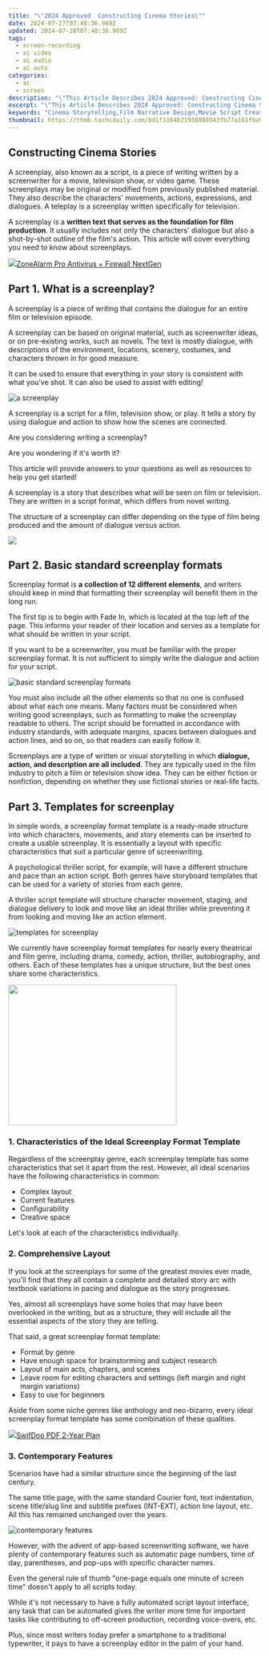 ```yaml
---
title: "\"2024 Approved  Constructing Cinema Stories\""
date: 2024-07-27T07:48:36.989Z
updated: 2024-07-28T07:48:36.989Z
tags: 
  - screen-recording
  - ai video
  - ai audio
  - ai auto
categories: 
  - ai
  - screen
description: "\"This Article Describes 2024 Approved: Constructing Cinema Stories\""
excerpt: "\"This Article Describes 2024 Approved: Constructing Cinema Stories\""
keywords: "Cinema Storytelling,Film Narrative Design,Movie Script Creation,Screenplay Writing Tips,Cinematic Plot Crafting,Audiovisual Story Development,Director's Vision Building"
thumbnail: https://thmb.techidaily.com/bd1f3164b21938808543fb77a181f9a976b01572cf9b49cfe1852edc61f82d53.jpg
---
```


## Constructing Cinema Stories

A screenplay, also known as a script, is a piece of writing written by a screenwriter for a movie, television show, or video game. These screenplays may be original or modified from previously published material. They also describe the characters' movements, actions, expressions, and dialogues. A teleplay is a screenplay written specifically for television.

A screenplay is a **written text that serves as the foundation for film production**. It usually includes not only the characters' dialogue but also a shot-by-shot outline of the film's action. This article will cover everything you need to know about screenplays.

<!-- affiliate ads begin -->
<a href="https://estore.zonealarm.com/order/checkout.php?PRODS=38658749&QTY=1&AFFILIATE=108875&CART=1"><img src="https://sc1.checkpoint.com/sc1/za/images/boxes/pa_500.png" border="0">ZoneAlarm Pro Antivirus + Firewall NextGen</a>
<!-- affiliate ads end -->
## Part 1\. What is a screenplay?

A screenplay is a piece of writing that contains the dialogue for an entire film or television episode.

A screenplay can be based on original material, such as screenwriter ideas, or on pre-existing works, such as novels. The text is mostly dialogue, with descriptions of the environment, locations, scenery, costumes, and characters thrown in for good measure.

It can be used to ensure that everything in your story is consistent with what you've shot. It can also be used to assist with editing!

![a screenplay](https://images.wondershare.com/filmora/article-images/2022/08/what-is-screenplay-1.jpg)

A screenplay is a script for a film, television show, or play. It tells a story by using dialogue and action to show how the scenes are connected.

Are you considering writing a screenplay?

Are you wondering if it's worth it?

This article will provide answers to your questions as well as resources to help you get started!

A screenplay is a story that describes what will be seen on film or television. They are written in a script format, which differs from novel writing.

The structure of a screenplay can differ depending on the type of film being produced and the amount of dialogue versus action.

<!-- affiliate ads begin -->
<a href="https://shop.mondly.com/affiliate.php?ACCOUNT=ATISTUDI&AFFILIATE=108875&PATH=https%3A%2F%2Fwww.mondly.com%3FAFFILIATE%3D108875%26RESOURCE%3D%2BBusiness%2B970x90%2B"><img src="https://secure.avangate.com/images/merchant/69c418c33ec2e1a4267fa9bb77fa1428/business-970x90.gif" border="0"></a>
<!-- affiliate ads end -->
## Part 2\. Basic standard screenplay formats

Screenplay format is **a collection of 12 different elements**, and writers should keep in mind that formatting their screenplay will benefit them in the long run.

The first tip is to begin with Fade In, which is located at the top left of the page. This informs your reader of their location and serves as a template for what should be written in your script.

If you want to be a screenwriter, you must be familiar with the proper screenplay format. It is not sufficient to simply write the dialogue and action for your script.

![basic standard screenplay formats](https://images.wondershare.com/filmora/article-images/2022/08/what-is-screenplay-2.jpg)

You must also include all the other elements so that no one is confused about what each one means. Many factors must be considered when writing good screenplays, such as formatting to make the screenplay readable to others. The script should be formatted in accordance with industry standards, with adequate margins, spaces between dialogues and action lines, and so on, so that readers can easily follow it.

Screenplays are a type of written or visual storytelling in which **dialogue, action, and description are all included**. They are typically used in the film industry to pitch a film or television show idea. They can be either fiction or nonfiction, depending on whether they use fictional stories or real-life facts.

## Part 3\. Templates for screenplay

In simple words, a screenplay format template is a ready-made structure into which characters, movements, and story elements can be inserted to create a usable screenplay. It is essentially a layout with specific characteristics that suit a particular genre of screenwriting.

A psychological thriller script, for example, will have a different structure and pace than an action script. Both genres have storyboard templates that can be used for a variety of stories from each genre.

A thriller script template will structure character movement, staging, and dialogue delivery to look and move like an ideal thriller while preventing it from looking and moving like an action element.

![templates for screenplay](https://images.wondershare.com/filmora/article-images/2022/08/what-is-screenplay-3.jpg)

We currently have screenplay format templates for nearly every theatrical and film genre, including drama, comedy, action, thriller, autobiography, and others. Each of these templates has a unique structure, but the best ones share some characteristics.

<!-- affiliate ads begin -->
<a href="https://aligracehair.sjv.io/c/5597632/2087264/19272" target="_top" id="2087264"><img src="//a.impactradius-go.com/display-ad/19272-2087264" border="0" alt="" width="336" height="280"/></a><img height="0" width="0" src="https://imp.pxf.io/i/5597632/2087264/19272" style="position:absolute;visibility:hidden;" border="0" />
<!-- affiliate ads end -->
### 1\. Characteristics of the Ideal Screenplay Format Template

Regardless of the screenplay genre, each screenplay template has some characteristics that set it apart from the rest. However, all ideal scenarios have the following characteristics in common:

* Complex layout
* Current features
* Configurability
* Creative space

Let's look at each of the characteristics individually.

### 2\. Comprehensive Layout

If you look at the screenplays for some of the greatest movies ever made, you'll find that they all contain a complete and detailed story arc with textbook variations in pacing and dialogue as the story progresses.

Yes, almost all screenplays have some holes that may have been overlooked in the writing, but as a structure, they will include all the essential aspects of the story they are telling.

That said, a great screenplay format template:

* Format by genre
* Have enough space for brainstorming and subject research
* Layout of main acts, chapters, and scenes
* Leave room for editing characters and settings (left margin and right margin variations)
* Easy to use for beginners

Aside from some niche genres like anthology and neo-bizarro, every ideal screenplay format template has some combination of these qualities.

<!-- affiliate ads begin -->
<a href="https://purchase.swifdoo.com/order/checkout.php?PRODS=40002580&QTY=1&AFFILIATE=108875&CART=1"><img src="https://secure.avangate.com/images/merchant/8b932759a5a04ddb34bf79e3f9072e4b/products/3_Product%20box%20white-1024x1024.png" border="0">SwifDoo PDF 2-Year Plan</a>
<!-- affiliate ads end -->
### 3\. Contemporary Features

Scenarios have had a similar structure since the beginning of the last century.

The same title page, with the same standard Courier font, text indentation, scene title/slug line and subtitle prefixes (INT-EXT), action line layout, etc. All this has remained unchanged over the years.

![contemporary features](https://images.wondershare.com/filmora/article-images/2022/08/what-is-screenplay-4.jpg)

However, with the advent of app-based screenwriting software, we have plenty of contemporary features such as automatic page numbers, time of day, parentheses, and pop-ups with specific character names.

Even the general rule of thumb "one-page equals one minute of screen time" doesn't apply to all scripts today.

While it's not necessary to have a fully automated script layout interface, any task that can be automated gives the writer more time for important tasks like contributing to off-screen production, recording voice-overs, etc.

Plus, since most writers today prefer a smartphone to a traditional typewriter, it pays to have a screenplay editor in the palm of your hand.

<!-- affiliate ads begin -->
<span id="1793213">
					<video width="1080" height="1620" style="cursor:pointer"
           poster="//a.impactradius-go.com/display-clicktoplayimage/1793213.jpeg"
           onclick="if(!this.playClicked){this.play();this.setAttribute('controls',true);this.playClicked=true;}">
	   <source src="//a.impactradius-go.com/display-ad/19135-1793213">
	   <img src="//a.impactradius-go.com/display-clicktoplayimage/1793213.jpeg" style="border: none; height: 100%; width: 100%; object-fit: contain">
	</video>
	<div style="width:1080px;text-align:center"><a href="javascript:window.open(decodeURIComponent('https%3A%2F%2Ftinyland.pxf.io%2Fc%2F5597632%2F1793213%2F19135'), '_blank');void(0);">Click here</a></div>
</span>
<img height="0" width="0" src="https://imp.pxf.io/i/5597632/1793213/19135" style="position:absolute;visibility:hidden;" border="0" />
<!-- affiliate ads end -->
### 4\. Configurability

Rigid script formatting risks making your story look and sound like all the stories that have used it in the past.

The same events, the same character archetypes, the same moves and submissions, and the same build-ups can quickly become boring.

The best storyboard templates have a structure that is created with the genre of the story in mind but gives the writer room to play around with their characters, setting, etc.

For example, when I'm writing a character who's learning to write a book, I'd like to show her picking up references from nature and various other creative genres and coming back to change her style—not just research from the works of other writers.

Taking an unconventional approach to character development can seem counterproductive and time-consuming. However, a good script draft will allow the writer to do this without making the script unbalanced.

<!-- affiliate ads begin -->
<a href="https://store.iobit.com/order/checkout.php?PRODS=4596923&QTY=1&AFFILIATE=108875&CART=1"><img src="https://secure.avangate.com/images/merchant/184260348236f9554fe9375772ff966e/ascscan_468X60.png" border="0"></a>
<!-- affiliate ads end -->
### 5\. Creative Space

Stiffness is a very common factor in most traditional screenplay formats.

A certain rigidity is good because it keeps the story structured and prevents writers from focusing too deeply on one aspect and neglecting the rest.

However, script templates should not be too restrictive in terms of creative freedom for the writer.

For example, an ideal screenwriting template should allow one character out of several to experience a different phase of character development than the others at any point in the plot.

![creative space](https://images.wondershare.com/filmora/article-images/2022/08/what-is-screenplay-5.jpg)

This prevents all characters from looking and sounding like they were cast from a similar mold and have no unique development of their own.

In addition, the best templates should allow screenwriters to adjust their plot development to write for feature films as well as series.

Common fictional tropes have already been adopted by thousands of screenwriters around the world. The job of a perfect template is to give you enough creative space to create a unique story from a traditional genre.

## Part 4\. Make your own screenplay by using Filmora

After you have chosen what template is more appropriate for your needs, you will have to start writing your script. Here is a step-to-step guide to help you.

(产品推荐)

[Wondershare Filmora](https://tools.techidaily.com/wondershare/filmora/download/) is video editing software that allows users to create amazing videos quickly and easily by utilizing a variety of powerful editing tools. It has a delightfully simple design that allows anyone to become a great video editor. Filters, animated elements, and other video effects or unique features are also available.

<!-- affiliate ads begin -->
<a href="https://coinrule.sjv.io/c/5597632/1958379/18409" target="_top" id="1958379"><img src="//a.impactradius-go.com/display-ad/18409-1958379" border="0" alt="" width="856" height="508"/></a><img height="0" width="0" src="https://imp.pxf.io/i/5597632/1958379/18409" style="position:absolute;visibility:hidden;" border="0" />
<!-- affiliate ads end -->
### Conclusion

The article has provided the most information about screenplays and how to write one. Not only that, but we'll also talk about video editing software. We hope that after reading and learning from this source, you will be able to write a better screenplay.

[Free Download](https://tools.techidaily.com/wondershare/filmora/download/) For Win 7 or later(64-bit)

[Free Download](https://tools.techidaily.com/wondershare/filmora/download/) For macOS 10.14 or later

</article

[Free Download](https://tools.techidaily.com/wondershare/filmora/download/) For macOS 10.14 or later

<ins class="adsbygoogle"
     style="display:block"
     data-ad-format="autorelaxed"
     data-ad-client="ca-pub-7571918770474297"
     data-ad-slot="1223367746"></ins>

<ins class="adsbygoogle"
     style="display:block"
     data-ad-format="autorelaxed"
     data-ad-client="ca-pub-7571918770474297"
     data-ad-slot="1223367746"></ins>



<ins class="adsbygoogle"
     style="display:block"
     data-ad-client="ca-pub-7571918770474297"
     data-ad-slot="8358498916"
     data-ad-format="auto"
     data-full-width-responsive="true"></ins>





<span class="atpl-alsoreadstyle">Also read:</span>
<div><ul>
<li><a href="https://extra-tips.techidaily.com/new-21-edition-synopsis-unraveling-the-future-of-online-betting-with-vegas-pro/"><u>[New] '21 Edition Synopsis – Unraveling the Future of Online Betting with Vegas Pro</u></a></li>
<li><a href="https://extra-tips.techidaily.com/new-boost-video-velocity-top-android-helpers/"><u>[New] Boost Video Velocity - Top Android Helpers</u></a></li>
<li><a href="https://extra-tips.techidaily.com/new-bring-out-the-splendor-in-your-iphone-reflections/"><u>[New] Bring Out the Splendor in Your iPhone Reflections</u></a></li>
<li><a href="https://extra-tips.techidaily.com/new-chuckle-away-with-premium-complimentary-meme-templates/"><u>[New] Chuckle Away with Premium Complimentary Meme Templates</u></a></li>
<li><a href="https://screen-capture.techidaily.com/new-in-2024-affordable-choices-best-laptops-for-gamers-on-a-dime/"><u>[New] In 2024, Affordable Choices  Best Laptops for Gamers on a Dime</u></a></li>
<li><a href="https://instagram-clips.techidaily.com/new-in-2024-mastering-instagrams-per-video-restrictions/"><u>[New] In 2024, Mastering Instagram's Per-Video Restrictions</u></a></li>
<li><a href="https://extra-tips.techidaily.com/new-oculus-rift-htc-vive-and-ps-vr-which-is-the-best-for-gaming/"><u>[New] Oculus Rift, HTC Vive, and PS VR  Which Is the Best for Gaming?</u></a></li>
<li><a href="https://video-capture.techidaily.com/updated-2024-approved-efficient-movie-file-management-in-windows-11-six-approaches/"><u>[Updated] 2024 Approved  Efficient Movie File Management in Windows 11  Six Approaches</u></a></li>
<li><a href="https://video-screen-grab.techidaily.com/updated-simplify-screen-capture-the-6-key-steps-to-successfully-streaming-netflix-on-macos/"><u>[Updated] Simplify Screen Capture  The 6 Key Steps to Successfully Streaming Netflix on macOS</u></a></li>
<li><a href="https://on-screen-recording.techidaily.com/updated-swift-simplified-steps-mastering-iphone-screen-recordings/"><u>[Updated] Swift, Simplified Steps  Mastering Iphone Screen Recordings</u></a></li>
<li><a href="https://facebook-video-share.techidaily.com/updated-unleashing-the-potential-of-youtube-live-in-depth-insights-into-wirecast-streaming/"><u>[Updated] Unleashing the Potential of YouTube Live  In-Depth Insights Into WireCast Streaming</u></a></li>
<li><a href="https://extra-tips.techidaily.com/2024-approved-a-practical-approach-to-zoom-meetings/"><u>2024 Approved  A Practical Approach to Zoom Meetings</u></a></li>
<li><a href="https://extra-tips.techidaily.com/2024-approved-all-star-software-selecting-best-bdr-players-for-pcmac/"><u>2024 Approved  All-Star Software  Selecting Best BDR Players for PC/Mac</u></a></li>
<li><a href="https://extra-skills.techidaily.com/2024-approved-record-holders-the-epitome-of-reddit-engagement-10-threads/"><u>2024 Approved  Record Holders  The Epitome of Reddit Engagement (10 Threads)</u></a></li>
<li><a href="https://extra-tips.techidaily.com/a-beginners-guide-to-blending-images-crafting-videographics-in-pixiz-for-2024/"><u>A Beginner's Guide to Blending Images, Crafting Videographics in Pixiz for 2024</u></a></li>
<li><a href="https://extra-tips.techidaily.com/action-camera-faceoff-whos-winning-in-gopro-vs-yi-4k-battle-in-2024/"><u>Action Camera Faceoff  Who's Winning in GoPro Vs. Yi 4K Battle, In 2024</u></a></li>
<li><a href="https://bypass-frp.techidaily.com/addrom-bypass-an-android-tool-to-unlock-frp-lock-screen-for-your-infinix-hot-40-pro-by-drfone-android/"><u>AddROM Bypass An Android Tool to Unlock FRP Lock Screen For your Infinix Hot 40 Pro</u></a></li>
<li><a href="https://extra-resources.techidaily.com/aerial-titans-clash-dji-and-gopros-quest/"><u>Aerial Titans Clash  DJI and GoPro's Quest</u></a></li>
<li><a href="https://extra-tips.techidaily.com/app-analysis-vll-perspective-for-2024/"><u>App Analysis  VLL Perspective for 2024</u></a></li>
<li><a href="https://instagram-video-files.techidaily.com/building-personalized-instagram-feed-outlines-for-2024/"><u>Building Personalized Instagram Feed Outlines for 2024</u></a></li>
<li><a href="https://youtube-clips.techidaily.com/connoisseurs-melding-visionary-sounds-and-frames-for-2024/"><u>Connoisseurs Melding Visionary Sounds & Frames for 2024</u></a></li>
<li><a href="https://extra-tips.techidaily.com/diving-into-google-photos-the-beginners-manual/"><u>Diving Into Google Photos  The Beginner’s Manual</u></a></li>
<li><a href="https://extra-tips.techidaily.com/drawdeck-master-review-and-teaching-companion-2024/"><u>DrawDeck Master Review & Teaching Companion 2024</u></a></li>
<li><a href="https://extra-tips.techidaily.com/easily-convert-twitter-video-tweets-into-audible-formats/"><u>Easily Convert Twitter Video Tweets Into Audible Formats</u></a></li>
<li><a href="https://youtube-video-recordings.techidaily.com/enhancing-viewer-engagement-with-smart-end-screen-techniques-for-2024/"><u>Enhancing Viewer Engagement with Smart End Screen Techniques for 2024</u></a></li>
<li><a href="https://extra-tips.techidaily.com/excellence-in-flight-choosing-superior-drone-motor-technology/"><u>Excellence in Flight  Choosing Superior Drone Motor Technology</u></a></li>
<li><a href="https://extra-tips.techidaily.com/from-drafts-to-masterpieces-top-10-essential-graphic-design-tools/"><u>From Drafts to Masterpieces  Top 10 Essential Graphic Design Tools</u></a></li>
<li><a href="https://extra-tips.techidaily.com/gameplay-gimmicks-voice-variations-in-free-fire/"><u>Gameplay Gimmicks  Voice Variations in Free Fire</u></a></li>
<li><a href="https://extra-tips.techidaily.com/how-to-use-vlc-as-converter-to-convert-mp4-and-other-formats/"><u>How to Use VLC as Converter to Convert Mp4 and Other Formats</u></a></li>
<li><a href="https://bypass-frp.techidaily.com/in-2024-a-step-by-step-guide-on-using-adb-and-fastboot-to-remove-frp-lock-from-your-realme-narzo-n53-by-drfone-android/"><u>In 2024, A Step-by-Step Guide on Using ADB and Fastboot to Remove FRP Lock from your Realme Narzo N53</u></a></li>
<li><a href="https://extra-tips.techidaily.com/in-2024-advanced-lighting-strategies-for-superior-iphone-photos/"><u>In 2024, Advanced Lighting Strategies for Superior iPhone Photos</u></a></li>
<li><a href="https://review-topics.techidaily.com/in-2024-change-location-on-yik-yak-for-your-vivo-y28-5g-to-enjoy-more-fun-drfone-by-drfone-virtual-android/"><u>In 2024, Change Location on Yik Yak For your Vivo Y28 5G to Enjoy More Fun | Dr.fone</u></a></li>
<li><a href="https://instagram-video-recordings.techidaily.com/in-2024-how-to-sprinkle-new-colors-into-your-past-media-with-instagram/"><u>In 2024, How to Sprinkle New Colors Into Your Past Media with Instagram</u></a></li>
<li><a href="https://extra-tips.techidaily.com/optimal-routines-to-alter-track-tempoplay-in-spotify/"><u>Optimal Routines to Alter Track Tempoplay in Spotify</u></a></li>
<li><a href="https://extra-tips.techidaily.com/peak-performance-cameras-for-athleticism/"><u>Peak Performance Cameras for Athleticism</u></a></li>
<li><a href="https://extra-tips.techidaily.com/pixelpop-complete-examination-and-manual-24/"><u>PixelPop Complete Examination & Manual '24</u></a></li>
<li><a href="https://extra-tips.techidaily.com/scriptwriting-secrets-penning-podcast-episodes-that-resonate/"><u>Scriptwriting Secrets  Penning Podcast Episodes That Resonate</u></a></li>
<li><a href="https://fox-that.techidaily.com/speedily-solving-stuck-emoji-prediction-on-apple-devices-a-list-of-7-remedies/"><u>Speedily Solving Stuck Emoji Prediction on Apple Devices: A List of 7 Remedies</u></a></li>
<li><a href="https://extra-tips.techidaily.com/stand-out-strategies-a-step-by-step-guide-to-reddit-success/"><u>Stand Out Strategies  A Step-By-Step Guide to Reddit Success</u></a></li>
<li><a href="https://extra-tips.techidaily.com/streamlined-solution-for-gifs-to-videos-top-5-online-services/"><u>Streamlined Solution for GIFs to Videos  Top 5 Online Services</u></a></li>
<li><a href="https://extra-tips.techidaily.com/the-art-of-elegant-appearance/"><u>The Art of Elegant Appearance</u></a></li>
<li><a href="https://extra-hints.techidaily.com/the-pros-guide-to-efficient-win11-use/"><u>The Pro's Guide to Efficient Win11 Use</u></a></li>
<li><a href="https://extra-tips.techidaily.com/the-ultimate-review-of-asuss-4k-hdr-powerhouse/"><u>The Ultimate Review of ASUS's 4K HDR Powerhouse</u></a></li>
<li><a href="https://android-unlock.techidaily.com/top-apps-and-online-tools-to-track-samsung-galaxy-s23plus-phone-withwithout-imei-number-by-drfone-android/"><u>Top Apps and Online Tools To Track Samsung Galaxy S23+ Phone With/Without IMEI Number</u></a></li>
<li><a href="https://extra-tips.techidaily.com/where-the-community-rocks-a-comparative-study-of-twitch-and-youtube/"><u>Where the Community Rocks  A Comparative Study of Twitch & YouTube</u></a></li>
</ul></div>
